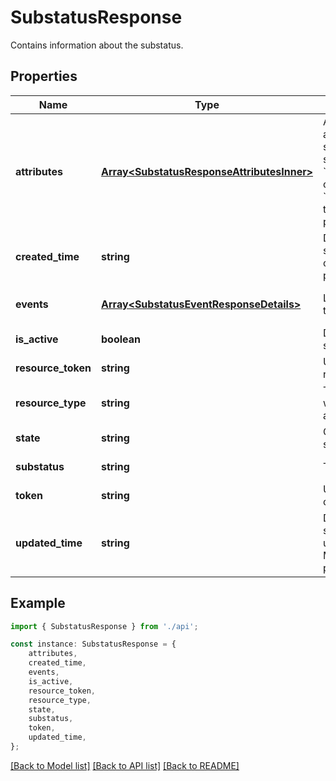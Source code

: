 # SubstatusResponse

Contains information about the substatus.

## Properties

Name | Type | Description | Notes
------------ | ------------- | ------------- | -------------
**attributes** | [**Array&lt;SubstatusResponseAttributesInner&gt;**](SubstatusResponseAttributesInner.md) | Additional dynamic attributes related to the substatus.  If the substatus is &#x60;BANKRUPTCY&#x60;, &#x60;SCRA&#x60;, or &#x60;POWER_OF_ATTORNEY&#x60;, then attributes are present. | [optional] [default to undefined]
**created_time** | **string** | Date and time when the substatus was created on Marqeta\&#39;s credit platform, in UTC. | [optional] [default to undefined]
**events** | [**Array&lt;SubstatusEventResponseDetails&gt;**](SubstatusEventResponseDetails.md) | List of events related to the substatus. | [optional] [default to undefined]
**is_active** | **boolean** | Denotes whether a substatus is active. | [default to undefined]
**resource_token** | **string** | Unique identifier of the resource. | [default to undefined]
**resource_type** | **string** | Type of resource to which the substatus is applied. | [default to undefined]
**state** | **string** | Current state of the substatus. | [default to undefined]
**substatus** | **string** | Type of substatus. | [default to undefined]
**token** | **string** | Unique identifier of the credit substatus. | [default to undefined]
**updated_time** | **string** | Date and time when the substatus was last updated on Marqeta\&#39;s credit platform, in UTC. | [optional] [default to undefined]

## Example

```typescript
import { SubstatusResponse } from './api';

const instance: SubstatusResponse = {
    attributes,
    created_time,
    events,
    is_active,
    resource_token,
    resource_type,
    state,
    substatus,
    token,
    updated_time,
};
```

[[Back to Model list]](../README.md#documentation-for-models) [[Back to API list]](../README.md#documentation-for-api-endpoints) [[Back to README]](../README.md)
